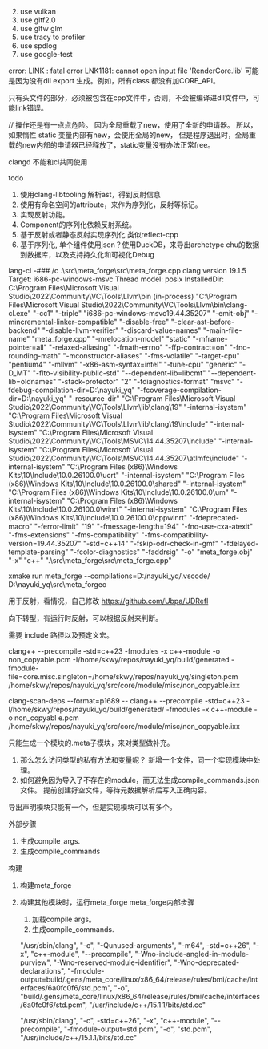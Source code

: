 
2. use vulkan
3. use gltf2.0
4. use glfw glm
5. use tracy to profiler
6. use spdlog
7. use google-test

error: LINK : fatal error LNK1181: cannot open input file 'RenderCore.lib'
可能是因为没有dll export 生成。例如，所有class 都没有加CORE_API。

只有头文件的部分，必须被包含在cpp文件中，否则，不会被编译进dll文件中，可能link错误。

// 操作还是有一点点危险。
因为全局重载了new，使用了全新的申请器。
所以，如果惰性 static 变量内部有new，会使用全局的new，
但是程序退出时，全局重载的new内部的申请器已经释放了，static变量没有办法正常free。

clangd 不能和cl共同使用

todo

1. 使用clang-libtooling 解析ast，得到反射信息
2. 使用有命名空间的attribute，来作为序列化，反射等标记。
3. 实现反射功能。
4. Component的序列化依赖反射系统。
5. 基于反射或者静态反射实现序列化 类似reflect-cpp
6. 基于序列化, 单个组件使用json？使用DuckDB，来导出archetype chu的数据到数据库，以及支持持久化和可视化Debug

lang-cl -### /c .\src\meta_forge\src\meta_forge.cpp 
clang version 19.1.5
Target: i686-pc-windows-msvc
Thread model: posix
InstalledDir: C:\Program Files\Microsoft Visual Studio\2022\Community\VC\Tools\Llvm\bin
 (in-process)
 "C:\\Program Files\\Microsoft Visual Studio\\2022\\Community\\VC\\Tools\\Llvm\\bin\\clang-cl.exe" "-cc1" "-triple" "i686-pc-windows-msvc19.44.35207" "-emit-obj" "-mincremental-linker-compatible" "-disable-free" "-clear-ast-before-backend" "-disable-llvm-verifier" "-discard-value-names" "-main-file-name" "meta_forge.cpp" "-mrelocation-model" "static" "-mframe-pointer=all" "-relaxed-aliasing" "-fmath-errno" "-ffp-contract=on" "-fno-rounding-math" "-mconstructor-aliases" "-fms-volatile" "-target-cpu" "pentium4" "-mllvm" "-x86-asm-syntax=intel" "-tune-cpu" "generic" "-D_MT" "-flto-visibility-public-std" "--dependent-lib=libcmt" "--dependent-lib=oldnames" "-stack-protector" "2" "-fdiagnostics-format" "msvc" "-fdebug-compilation-dir=D:\\nayuki_yq" "-fcoverage-compilation-dir=D:\\nayuki_yq" "-resource-dir" "C:\\Program Files\\Microsoft Visual Studio\\2022\\Community\\VC\\Tools\\Llvm\\lib\\clang\\19" "-internal-isystem" "C:\\Program Files\\Microsoft Visual Studio\\2022\\Community\\VC\\Tools\\Llvm\\lib\\clang\\19\\include" "-internal-isystem" "C:\\Program Files\\Microsoft Visual Studio\\2022\\Community\\VC\\Tools\\MSVC\\14.44.35207\\include" "-internal-isystem" "C:\\Program Files\\Microsoft Visual Studio\\2022\\Community\\VC\\Tools\\MSVC\\14.44.35207\\atlmfc\\include" "-internal-isystem" "C:\\Program Files (x86)\\Windows Kits\\10\\Include\\10.0.26100.0\\ucrt" "-internal-isystem" "C:\\Program Files (x86)\\Windows Kits\\10\\Include\\10.0.26100.0\\shared" "-internal-isystem" "C:\\Program Files (x86)\\Windows Kits\\10\\Include\\10.0.26100.0\\um" "-internal-isystem" "C:\\Program Files (x86)\\Windows Kits\\10\\Include\\10.0.26100.0\\winrt" "-internal-isystem" "C:\\Program Files (x86)\\Windows Kits\\10\\Include\\10.0.26100.0\\cppwinrt" "-fdeprecated-macro" "-ferror-limit" "19" "-fmessage-length=194" "-fno-use-cxa-atexit" "-fms-extensions" "-fms-compatibility" "-fms-compatibility-version=19.44.35207" "-std=c++14" "-fskip-odr-check-in-gmf" "-fdelayed-template-parsing" "-fcolor-diagnostics" "-faddrsig" "-o" "meta_forge.obj" "-x" "c++" ".\\src\\meta_forge\\src\\meta_forge.cpp"



 xmake run meta_forge --compilations=D:/nayuki_yq/.vscode/ D:\nayuki_yq\src\meta_forgeo

用于反射，看情况，自己修改
https://github.com/Ubpa/UDRefl


向下转型，有运行时反射，可以根据反射来判断。

需要 include 路径以及预定义宏。

clang++ --precompile -std=c++23 -fmodules -x c++-module -o non_copyable.pcm -I/home/skwy/repos/nayuki_yq/build/generated -fmodule-file=core.misc.singleton=/home/skwy/repos/nayuki_yq/singleton.pcm /home/skwy/repos/nayuki_yq/src/core/module/misc/non_copyable.ixx


clang-scan-deps --format=p1689 -- clang++ --precompile -std=c++23 -I/home/skwy/repos/nayuki_yq/build/generated/ -fmodules -x c++-module -o non_copyabl
e.pcm /home/skwy/repos/nayuki_yq/src/core/module/misc/non_copyable.ixx

只能生成一个模块的.meta子模块，来对类型做补充。
1. 那么怎么访问类型的私有方法和变量呢？
    新增一个文件，同一个实现模块中处理。
2. 如何避免因为导入了不存在的module，而无法生成compile_commands.json 文件。
    提前创建好空文件，等待元数据解析后写入正确内容。

导出声明模块只能有一个，但是实现模块可以有多个。

外部步骤
1. 生成compile_args.
2. 生成compile_commands

构建
1. 构建meta_forge
2. 构建其他模块时，运行meta_forge
meta_forge内部步骤
    1. 加载compile args。
    2. 生成compile_commands.






    "/usr/sbin/clang", "-c", "-Qunused-arguments", "-m64", -std=c++26", "-x", "c++-module", "--precompile", "-Wno-include-angled-in-module-purview", "-Wno-reserved-module-identifier", "-Wno-deprecated-declarations", "-fmodule-output=build/.gens/meta_core/linux/x86_64/release/rules/bmi/cache/interfaces/6a0fc0f6/std.pcm", "-o", "build/.gens/meta_core/linux/x86_64/release/rules/bmi/cache/interfaces/6a0fc0f6/std.pcm", "/usr/include/c++/15.1.1/bits/std.cc"



    "/usr/sbin/clang", "-c", -std=c++26", "-x", "c++-module", "--precompile", "-fmodule-output=std.pcm", "-o", "std.pcm", "/usr/include/c++/15.1.1/bits/std.cc"